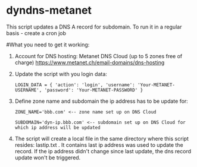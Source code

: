 # dyndns-metanet
This script updates a DNS A record for subdomain.
To run it in a regular basis - create a cron job

#What you need to get it working:

1. Account for DNS hosting: Metanet DNS Cloud (up to 5 zones free of charge)
	https://www.metanet.ch/email-domains/dns-hosting

1. Update the script with you login data:

	`LOGIN_DATA = {
	  'action': 'login',
	  'username': 'Your-METANET-USERNAME',
	  'password': 'Your-METANET-PASSWORD'
	}`

1. Define zone name and subdomain the ip address has to be update for:
	
	`ZONE_NAME='bbb.com' <-- zone name set up on DNS Cloud`

	`SUBDOMAIN='dyn-ip.bbb.com' <-- subdomain set up on DNS Cloud for which ip address will be updated`
1. The script will create a local file in the same directory where this script resides: lastip.txt . It contains last ip address was used to update the record. If the ip address didn't change since last update, the dns record update won't be triggered.


